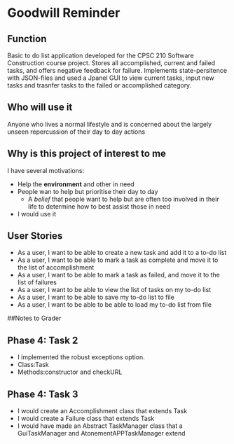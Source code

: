 # Goodwill Reminder

## Function
Basic to do list application developed for the CPSC 210 Software Construction course project. Stores all accomplished, current and failed tasks, and offers negative feedback for failure. Implements state-persitence with JSON-files and used a Jpanel GUI to view current tasks, input new tasks and trasnfer tasks to the failed or accomplished category.

## Who will use it

Anyone who lives a normal lifestyle and is concerned about the largely unseen repercussion of their day to day actions

## Why is this project of interest to me

I have several motivations:
- Help the **environment** and other in need
- People wan to help but prioritise their day to day
    - A *belief* that people want to help but are often too involved in their life to determine how to best assist those 
    in need
- I would use it

## User Stories

- As a user, I want to be able to create a new task and add it to a to-do list
- As a user, I want to be able to mark a task as complete and move it to the list of accomplishment
- As a user, I want to be able to mark a task as failed, and move it to the list of failures
- As a user, I want to be able to view the list of tasks on my to-do list
- As a user, I want to be able to save my to-do list to file
- As a user, I want to be able to be able to load my to-do list from file 

##Notes to Grader

## Phase 4: Task 2
- I implemented the robust exceptions option. 
- Class:Task 
- Methods:constructor and checkURL

## Phase 4: Task 3
- I would create an Accomplishment class that extends Task
- I would create a Failure class that extends Task
- I would have made an Abstract TaskManager class that a GuiTaskManager and AtonementAPPTaskManager extend
